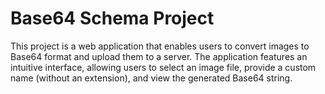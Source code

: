 # Base64 Schema Project
 This project is a web application that enables users to convert images to Base64 format and upload them to a server. The application features an intuitive interface, allowing users to select an image file, provide a custom name (without an extension), and view the generated Base64 string.
